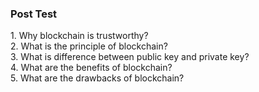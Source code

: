 ### Post Test
<p style="font-size:100%; margin-top:2%">
                        1. Why blockchain is trustworthy?
                        <br>
                        2. What is the principle of  blockchain?
                        <br>
                        3. What is difference between public key and private key?
                        <br>
                        4. What are the benefits of blockchain?
                        <br>
                        5. What are the drawbacks of blockchain?
                        <br>
                        <br>
                    <!--Post Test of experiment -->
                    </p>